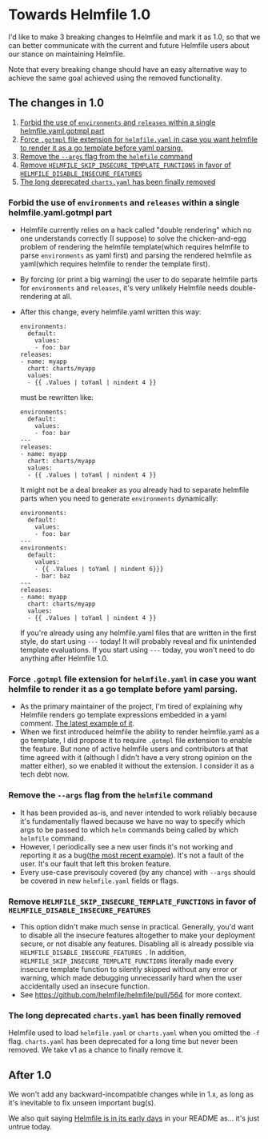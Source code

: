 # Towards Helmfile 1.0

I'd like to make 3 breaking changes to Helmfile and mark it as 1.0, so that we can better communicate with the current and future Helmfile users about our stance on maintaining Helmfile.

Note that every breaking change should have an easy alternative way to achieve the same goal achieved using the removed functionality.

## The changes in 1.0

1. [Forbid the use of `environments` and `releases` within a single helmfile.yaml.gotmpl part](#forbid-the-use-of-environments-and-releases-within-a-single-helmfileyamlgotmpl-part)
2. [Force `.gotmpl` file extension for `helmfile.yaml` in case you want helmfile to render it as a go template before yaml parsing.](#force-gotmpl-file-extension-for-helmfileyaml-in-case-you-want-helmfile-to-render-it-as-a-go-template-before-yaml-parsing)
3. [Remove the `--args` flag from the `helmfile` command](#remove-the---args-flag-from-the-helmfile-command)
4. [Remove `HELMFILE_SKIP_INSECURE_TEMPLATE_FUNCTIONS` in favor of `HELMFILE_DISABLE_INSECURE_FEATURES`](#remove-helmfile_skip_insecure_template_functions-in-favor-of-helmfile_disable_insecure_features)
5. [The long deprecated `charts.yaml` has been finally removed](#the-long-deprecated-chartsyaml-has-been-finally-removed)

### Forbid the use of `environments` and `releases` within a single helmfile.yaml.gotmpl part

  - Helmfile currently relies on a hack called "double rendering" which no one understands correctly (I suppose) to solve the chicken-and-egg problem of rendering the helmfile template(which requires helmfile to parse `environments` as yaml first) and parsing the rendered helmfile as yaml(which requires helmfile to render the template first).
  - By forcing (or print a big warning) the user to do separate helmfile parts for `environments` and `releases`, it's very unlikely Helmfile needs double-rendering at all.
  - After this change, every helmfile.yaml written this way:

    ```
    environments:
      default:
        values:
        - foo: bar
    releases:
    - name: myapp
      chart: charts/myapp
      values:
      - {{ .Values | toYaml | nindent 4 }}
    ```
    must be rewritten like:
    ```
    environments:
      default:
        values:
        - foo: bar
    ---
    releases:
    - name: myapp
      chart: charts/myapp
      values:
      - {{ .Values | toYaml | nindent 4 }}
    ```
    It might not be a deal breaker as you already had to separate helmfile parts when you need to generate `environments` dynamically:
    ```
    environments:
      default:
        values:
        - foo: bar
    ---
    environments:
      default:
        values:
        - {{ .Values | toYaml | nindent 6}}}
        - bar: baz
    ---
    releases:
    - name: myapp
      chart: charts/myapp
      values:
      - {{ .Values | toYaml | nindent 4 }}
    ```
    
    If you're already using any helmfile.yaml files that are written in the first style, do start using `---` today! It will probably reveal and fix unintended template evaluations. If you start using `---` today, you won't need to do anything after Helmfile 1.0.

### Force `.gotmpl` file extension for `helmfile.yaml` in case you want helmfile to render it as a go template before yaml parsing.

  - As the primary maintainer of the project, I'm tired of explaining why Helmfile renders go template expressions embedded in a yaml comment. [The latest example of it](https://github.com/helmfile/helmfile/issues/127).
  - When we first introduced helmfile the ability to render helmfile.yaml as a go template, I did propose it to require `.gotmpl` file extension to enable the feature. But none of active helmfile users and contributors at that time agreed with it (although I didn't have a very strong opinion on the matter either), so we enabled it without the extension. I consider it as a tech debt now.

### Remove the `--args` flag from the `helmfile` command

  - It has been provided as-is, and never intended to work reliably because it's fundamentally flawed because we have no way to specify which args to be passed to which `helm` commands being called by which `helmfile` command.
  - However, I periodically see a new user finds it's not working and reporting it as a bug([the most recent example](https://github.com/roboll/helmfile/issues/2034#issuecomment-1147059088)). It's not a fault of the user. It's our fault that left this broken feature.
  - Every use-case previsouly covered (by any chance) with `--args` should be covered in new `helmfile.yaml` fields or flags.

### Remove `HELMFILE_SKIP_INSECURE_TEMPLATE_FUNCTIONS` in favor of `HELMFILE_DISABLE_INSECURE_FEATURES`

  - This option didn't make much sense in practical. Generally, you'd want to disable all the insecure features altogether to make your deployment secure, or not disable any features. Disabling all is already possible via `HELMFILE_DISABLE_INSECURE_FEATURES `. In addition, `HELMFILE_SKIP_INSECURE_TEMPLATE_FUNCTIONS` literally made every insecure template function to silently skipped without any error or warning, which made debugging unnecessarily hard when the user accidentally used an insecure function.
  - See https://github.com/helmfile/helmfile/pull/564 for more context.

### The long deprecated `charts.yaml` has been finally removed

Helmfile used to load `helmfile.yaml` or `charts.yaml` when you omitted the `-f` flag. `charts.yaml` has been deprecated for a long time but never been removed. We take v1 as a chance to finally remove it.

## After 1.0

We won't add any backward-incompatible changes while in 1.x, as long as it's inevitable to fix unseen important bug(s).

We also quit saying [Helmfile is in its early days](https://github.com/helmfile/helmfile#status) in your README as... it's just untrue today.
